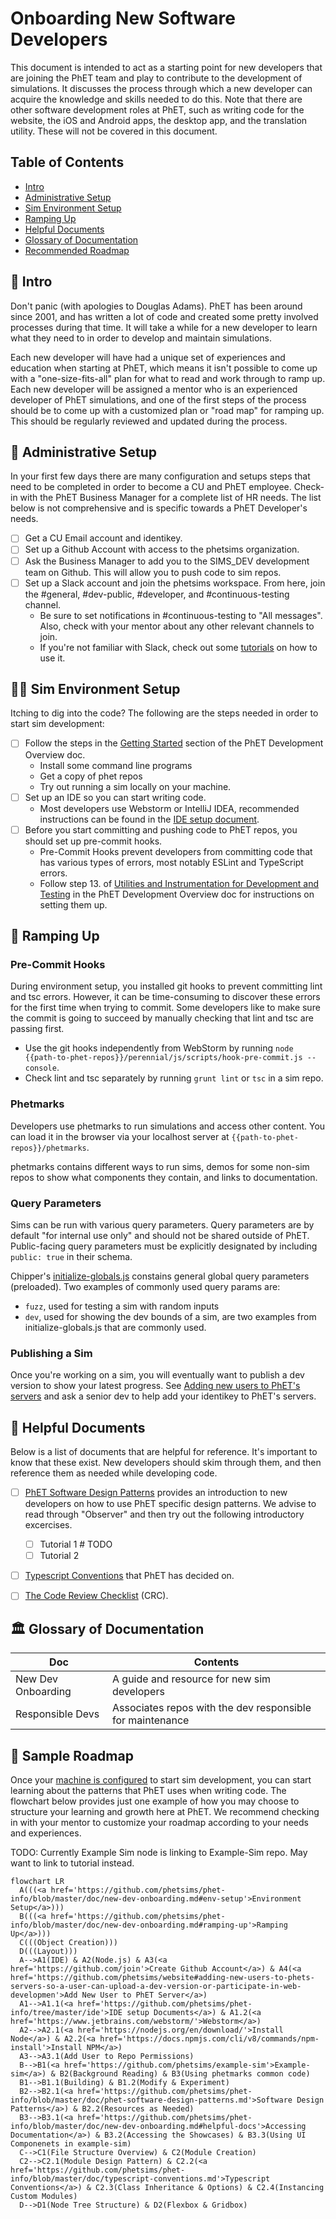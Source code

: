 # Onboarding New Software Developers

This document is intended to act as a starting point for new developers that are joining the PhET team and play to
contribute to the development of simulations.  It discusses the process through which a new developer can acquire the
knowledge and skills needed to do this.  Note that there are other software development roles at PhET, such as writing
code for the website, the iOS and Android apps, the desktop app, and the translation utility.  These will not be covered
in this document.

## Table of Contents
- [Intro](#intro)
- [Administrative Setup](#admin-setup)
- [Sim Environment Setup](#env-setup)
- [Ramping Up](#ramping-up)
- [Helpful Documents](#helpful-docs)
- [Glossary of Documentation](#glossary)
- [Recommended Roadmap](#roadmap)

<a id="intro">

## :wave: Intro 

Don't panic (with apologies to Douglas Adams).  PhET has been around since 2001, and has written a lot of code and
created some pretty involved processes during that time.  It will take a while for a new developer to learn what they
need to in order to develop and maintain simulations.

Each new developer will have had a unique set of experiences and education when starting at PhET, which means it isn't
possible to come up with a "one-size-fits-all" plan for what to read and work through to ramp up.  Each new developer
will be assigned a mentor who is an experienced developer of PhET simulations, and one of the first steps of the process
should be to come up with a customized plan or "road map" for ramping up.  This should be regularly reviewed and updated
during the process.

<a id='admin-setup'>
 
## :memo: Administrative Setup
 
In your first few days there are many configuration and setups steps that need to be completed in order to become a CU and PhET employee. Check-in with the PhET Business Manager for a complete list of HR needs. The list below is not comprehensive and is specific towards a PhET Developer's needs.
 
- [ ] Get a CU Email account and identikey.
- [ ] Set up a Github Account with access to the phetsims organization.
- [ ] Ask the Business Manager to add you to the SIMS_DEV development team on Github. This will allow you to push code to sim repos.
- [ ] Set up a Slack account and join the phetsims workspace. From here, join the #general, #dev-public, #developer, and #continuous-testing channel.
   - Be sure to set notifications in #continuous-testing to "All messages". Also, check with your mentor about any
other relevant channels to join.
   - If you're not familiar with Slack, check out some [tutorials](https://slack.com/help/categories/360000049063) on how to use it.
 
 <a id='env-setup'>
 
## :technologist: Sim Environment Setup

Itching to dig into the code? The following are the steps needed in order to start sim development:  

- [ ] Follow the steps in the [Getting Started](https://github.com/phetsims/phet-info/blob/master/doc/phet-development-overview.md#getting-started)
section of the PhET Development Overview doc.
  - Install some command line programs
  - Get a copy of phet repos
  - Try out running a sim locally on your machine.
- [ ] Set up an IDE so you can start writing code. 
  - Most developers use Webstorm or IntelliJ IDEA, recommended instructions can be found in the [IDE setup document](https://github.com/phetsims/phet-info/blob/master/ide/idea/setup.md).
- [ ] Before you start committing and pushing code to PhET repos, you should set up pre-commit hooks.
  - Pre-Commit Hooks prevent developers from committing code that has various types of errors, most notably ESLint and TypeScript errors.
  - Follow step 13. of [Utilities and Instrumentation for Development and Testing](https://github.com/phetsims/phet-info/blob/master/doc/phet-development-overview.md#utilities-and-instrumentation-for-development-and-testing) in the PhET Development Overview doc for instructions on setting them up.

 <a id='ramping-up'>
 
## :climbing: Ramping Up
  
### Pre-Commit Hooks
  During environment setup, you installed git hooks to prevent committing lint and tsc errors. However, it can be 
time-consuming to discover these errors for the first time when trying to commit. Some developers like to make sure the commit 
is going to succeed by manually checking that lint and tsc are passing first.
  
- Use the git hooks independently from WebStorm by running `node {{path-to-phet-repos}}/perennial/js/scripts/hook-pre-commit.js --console`.
- Check lint and tsc separately by running `grunt lint` or `tsc` in a sim repo.
  
### Phetmarks
  Developers use phetmarks to run simulations and access other content. You can load it in the browser via your
localhost server at `{{path-to-phet-repos}}/phetmarks`.
  
  phetmarks contains different ways to run sims, demos for some non-sim repos to show what components they contain, and links to documentation.
  
### Query Parameters
  
  Sims can be run with various query parameters. Query parameters are by default "for internal use only" and should
not be shared outside of PhET. Public-facing query parameters must be explicitly designated by including `public: true`
in their schema. 

  Chipper's [initialize-globals.js](https://github.com/phetsims/chipper/blob/master/js/initialize-globals.js) constains general global query parameters (preloaded). Two examples of commonly used query params are:
  - `fuzz`, used for testing a sim with random inputs
  - `dev`, used for showing the dev bounds of a sim, are two examples from initialize-globals.js that are commonly used.
  
### Publishing a Sim
  Once you're working on a sim, you will eventually want to publish a dev version to show your latest progress. See
  [Adding new users to PhET's servers](https://github.com/phetsims/website#adding-new-users-to-phets-servers-so-a-user-can-upload-a-dev-version-or-participate-in-web-development) and ask a senior dev to help add your identikey to PhET's servers.

 <a id='helpful-docs'>
  
## :book: Helpful Documents

Below is a list of documents that are helpful for reference.  It's important to know that these exist.  New developers
should skim through them, and then reference them as needed while developing code.
  
- [ ] [PhET Software Design Patterns](./phet-software-design-patterns.md) provides an introduction to new developers on how to use PhET specific design patterns. We advise to read through "Observer" and then try out the following introductory excercises.
  - [ ] Tutorial 1 # TODO
  - [ ] Tutorial 2

- [ ] [Typescript Conventions](./typescript-conventions.md) that PhET has decided on.
- [ ] [The Code Review Checklist](../checklists/code_review_checklist.md) (CRC).
  
  <a id='glossary'>
  
 ## :classical_building: Glossary of Documentation
| Doc | Contents |
| ---- | ------ |
| New Dev Onboarding | A guide and resource for new sim developers |
| Responsible Devs | Associates repos with the dev responsible for maintenance |

<a id='roadmap'>
    
## 		:car: Sample Roadmap 

Once your [machine is configured](#env-setup) to start sim development, you can start learning about the patterns
that PhET uses when writing code. The flowchart below provides just one example of how you may choose to structure your learning and growth here at PhET. We recommend checking in with your mentor to customize your roadmap according to your needs and experiences.

  TODO: Currently Example Sim node is linking to Example-Sim repo. May want to link to tutorial instead.

```mermaid
flowchart LR
  A(((<a href='https://github.com/phetsims/phet-info/blob/master/doc/new-dev-onboarding.md#env-setup'>Environment Setup</a>)))
  B(((<a href='https://github.com/phetsims/phet-info/blob/master/doc/new-dev-onboarding.md#ramping-up'>Ramping Up</a>)))
  C(((Object Creation)))
  D(((Layout)))
  A-->A1(IDE) & A2(Node.js) & A3(<a href='https://github.com/join'>Create Github Account</a>) & A4(<a href='https://github.com/phetsims/website#adding-new-users-to-phets-servers-so-a-user-can-upload-a-dev-version-or-participate-in-web-developmen'>Add New User to PhET Server</a>)
  A1-->A1.1(<a href='https://github.com/phetsims/phet-info/tree/master/ide'>IDE setup Documents</a>) & A1.2(<a href='https://www.jetbrains.com/webstorm/'>Webstorm</a>)
  A2-->A2.1(<a href='https://nodejs.org/en/download/'>Install Node</a>) & A2.2(<a href='https://docs.npmjs.com/cli/v8/commands/npm-install'>Install NPM</a>)
  A3-->A3.1(Add User to Repo Permissions)
  B-->B1(<a href='https://github.com/phetsims/example-sim'>Example-sim</a>) & B2(Background Reading) & B3(Using phetmarks common code)
  B1-->B1.1(Building) & B1.2(Modify & Experiment)
  B2-->B2.1(<a href='https://github.com/phetsims/phet-info/blob/master/doc/phet-software-design-patterns.md'>Software Design Patterns</a>) & B2.2(Resources as Needed)
  B3-->B3.1(<a href='https://github.com/phetsims/phet-info/blob/master/doc/new-dev-onboarding.md#helpful-docs'>Accessing Documentation</a>) & B3.2(Accessing the Showcases) & B3.3(Using UI Componenets in example-sim)
  C-->C1(File Structure Overview) & C2(Module Creation)
  C2-->C2.1(Module Design Pattern) & C2.2(<a href='https://github.com/phetsims/phet-info/blob/master/doc/typescript-conventions.md'>Typescript Conventions</a>) & C2.3(Class Inheritance & Options) & C2.4(Instancing Custom Modules)
  D-->D1(Node Tree Structure) & D2(Flexbox & Gridbox)
```


